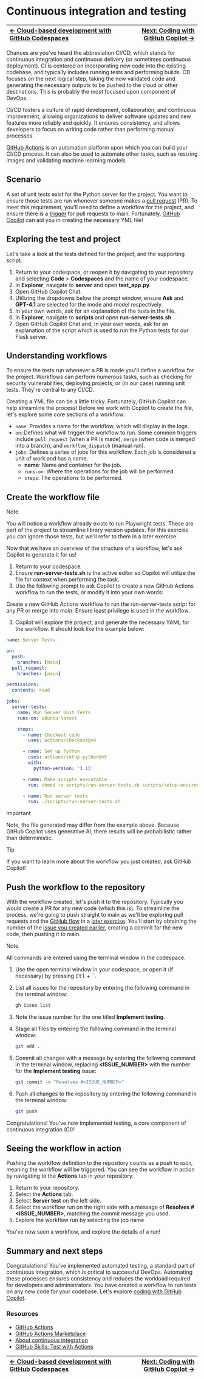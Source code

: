 # Continuous integration and testing

| [← Cloud-based development with GitHub Codespaces][previous] | [Next: Coding with GitHub Copilot →][next] |
|:-----------------------------------|------------------------------------------:|

Chances are you've heard the abbreviation CI/CD, which stands for continuous integration and continuous delivery (or sometimes continuous deployment). CI is centered on incorporating new code into the existing codebase, and typically includes running tests and performing builds. CD focuses on the next logical step, taking the now validated code and generating the necessary outputs to be pushed to the cloud or other destinations. This is probably the most focused upon component of DevOps.

CI/CD fosters a culture of rapid development, collaboration, and continuous improvement, allowing organizations to deliver software updates and new features more reliably and quickly. It ensures consistency, and allows developers to focus on writing code rather than performing manual processes.

[GitHub Actions][github-actions] is an automation platform upon which you can build your CI/CD process. It can also be used to automate other tasks, such as resizing images and validating machine learning models.

## Scenario

A set of unit tests exist for the Python server for the project. You want to ensure those tests are run whenever someone makes a [pull request][about-prs] (PR). To meet this requirement, you'll need to define a workflow for the project, and ensure there is a [trigger][workflow-triggers] for pull requests to main. Fortunately, [GitHub Copilot][copilot] can aid you in creating the necessary YML file!

## Exploring the test and project

Let's take a look at the tests defined for the project, and the supporting script.

1. Return to your codespace, or reopen it by navigating to your repository and selecting **Code** > **Codespaces** and the name of your codespace.
2. In **Explorer**, navigate to **server** and open **test_app.py**.
3. Open GitHub Copilot Chat.
4. Utilizing the dropdowns below the prompt window, ensure **Ask** and **GPT-4.1** are selected for the mode and model respectively.
5. In your own words, ask for an explanation of the tests in the file.
6. In **Explorer**, navigate to **scripts** and open **run-server-tests.sh**.
7. Open GitHub Copilot Chat and, in your own words, ask for an explanation of the script which is used to run the Python tests for our Flask server.

## Understanding workflows

To ensure the tests run whenever a PR is made you'll define a workflow for the project. Workflows can perform numerous tasks, such as checking for security vulnerabilities, deploying projects, or (in our case) running unit tests. They're central to any CI/CD.

Creating a YML file can be a little tricky. Fortunately, GitHub Copilot can help streamline the process! Before we work with Copilot to create the file, let's explore some core sections of a workflow:

- `name`: Provides a name for the workflow, which will display in the logs.
- `on`: Defines what will trigger the workflow to run. Some common triggers include `pull_request` (when a PR is made), `merge` (when code is merged into a branch), and `workflow_dispatch` (manual run).
- `jobs`: Defines a series of jobs for this workflow. Each job is considered a unit of work and has a name.
    - **name**: Name and container for the job.
    - `runs-on`: Where the operations for the job will be performed.
    - `steps`: The operations to be performed.

## Create the workflow file

> [!NOTE]
> You will notice a workflow already exists to run Playwright tests. These are part of the project to streamline library version updates. For this exercise you can ignore those tests, but we'll refer to them in a later exercise.

Now that we have an overview of the structure of a workflow, let's ask Copilot to generate it for us!

1. Return to your codespace.
2. Ensure **run-server-tests.sh** is the active editor so Copilot will utilize the file for context when performing the task.
3. Use the following prompt to ask Copilot to create a new GitHub Actions workflow to run the tests, or modify it into your own words:

  Create a new GitHub Actions workflow to run the run-server-tests script for any PR or merge into main. Ensure least privilege is used in the workflow.

3. Copilot will explore the project, and generate the necessary YAML for the workflow. It should look like the example below:

```yml
name: Server Tests

on:
  push:
    branches: [main]
  pull_request:
    branches: [main]

permissions:
  contents: read

jobs:
  server-tests:
    name: Run Server Unit Tests
    runs-on: ubuntu-latest

    steps:
      - name: Checkout code
        uses: actions/checkout@v4

      - name: Set up Python
        uses: actions/setup-python@v5
        with:
          python-version: '3.13'

      - name: Make scripts executable
        run: chmod +x scripts/run-server-tests.sh scripts/setup-environment.sh

      - name: Run server tests
        run: ./scripts/run-server-tests.sh
```

> [!IMPORTANT]
> Note, the file generated may differ from the example above. Because GitHub Copilot uses generative AI, there results will be probabilistic rather than deterministic.

> [!TIP]
> If you want to learn more about the workflow you just created, ask GitHub Copilot!

## Push the workflow to the repository

With the workflow created, let's push it to the repository. Typically you would create a PR for any new code (which this is). To streamline the process, we're going to push straight to main as we'll be exploring pull requests and the [GitHub flow][github-flow] in a [later exercise][github-flow-exercise]. You'll start by obtaining the number of the [issue you created earlier][issues-exercise], creating a commit for the new code, then pushing it to main.

> [!NOTE]
> All commands are entered using the terminal window in the codespace.

1. Use the open terminal window in your codespace, or open it (if necessary) by pressing <kbd>Ctl</kbd> + <kbd>`</kbd>.
2. List all issues for the repository by entering the following command in the terminal window:

    ```bash
    gh issue list
    ```

3. Note the issue number for the one titled **Implement testing**.
4. Stage all files by entering the following command in the terminal window:

    ```bash
    git add .
    ```

5. Commit all changes with a message by entering the following command in the terminal window, replacing **<ISSUE_NUMBER>** with the number for the **Implement testing** issue:

    ```bash
    git commit -m "Resolves #<ISSUE_NUMBER>"
    ```

6. Push all changes to the repository by entering the following command in the terminal window:

    ```bash
    git push
    ```

Congratulations! You've now implemented testing, a core component of continuous integration (CI)!

## Seeing the workflow in action

Pushing the workflow definition to the repository counts as a push to `main`, meaning the workflow will be triggered. You can see the workflow in action by navigating to the **Actions** tab in your repository.

1. Return to your repository.
2. Select the **Actions** tab.
3. Select **Server test** on the left side.
4. Select the workflow run on the right side with a message of **Resolves #<ISSUE_NUMBER>**, matching the commit message you used.
5. Explore the workflow run by selecting the job name 

You've now seen a workflow, and explore the details of a run!

## Summary and next steps

Congratulations! You've implemented automated testing, a standard part of continuous integration, which is critical to successful DevOps. Automating these processes ensures consistency and reduces the workload required for developers and administrators. You have created a workflow to run tests on any new code for your codebase. Let's explore [coding with GitHub Copilot][next].

### Resources

- [GitHub Actions][github-actions]
- [GitHub Actions Marketplace][actions-marketplace]
- [About continuous integration][about-ci]
- [GitHub Skills: Test with Actions][skills-test-actions]

| [← Cloud-based development with GitHub Codespaces][previous] | [Next: Coding with GitHub Copilot →][next] |
|:-----------------------------------|------------------------------------------:|

[next]: ./5-code.md
[previous]: ./3-codespaces.md
[github-flow-exercise]: ./6-github-flow.md
[issues-exercise]: ./2-issues.md

[about-ci]: https://docs.github.com/en/actions/automating-builds-and-tests/about-continuous-integration
[about-prs]: https://docs.github.com/en/pull-requests/collaborating-with-pull-requests/proposing-changes-to-your-work-with-pull-requests/about-pull-requests
[actions-marketplace]: https://github.com/marketplace?type=actions
[copilot]: https://gh.io/copilot
[copilot-slash-commands]: https://docs.github.com/en/copilot/using-github-copilot/copilot-chat/github-copilot-chat-cheat-sheet
[github-actions]: https://github.com/features/actions
[github-flow]: https://docs.github.com/en/get-started/quickstart/github-flow
[skills-test-actions]: https://github.com/skills/test-with-actions
[workflow-triggers]: https://docs.github.com/en/actions/reference/events-that-trigger-workflows
